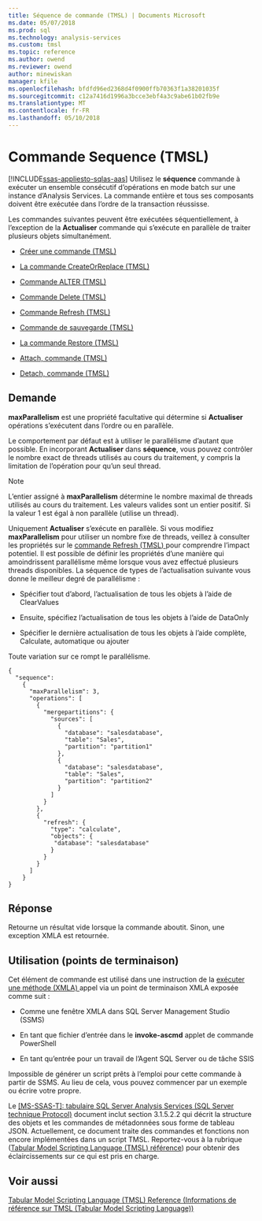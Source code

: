 ```yaml
---
title: Séquence de commande (TMSL) | Documents Microsoft
ms.date: 05/07/2018
ms.prod: sql
ms.technology: analysis-services
ms.custom: tmsl
ms.topic: reference
ms.author: owend
ms.reviewer: owend
author: minewiskan
manager: kfile
ms.openlocfilehash: bfdfd96ed2368d4f0900ffb70363f1a38201035f
ms.sourcegitcommit: c12a7416d1996a3bcce3ebf4a3c9abe61b02fb9e
ms.translationtype: MT
ms.contentlocale: fr-FR
ms.lasthandoff: 05/10/2018
---
```

# <a name="sequence-command-tmsl"></a>Commande Sequence (TMSL)
[!INCLUDE[ssas-appliesto-sqlas-aas](../../includes/ssas-appliesto-sqlas-aas.md)]
  Utilisez le **séquence** commande à exécuter un ensemble consécutif d’opérations en mode batch sur une instance d’Analysis Services.  La commande entière et tous ses composants doivent être exécutée dans l’ordre de la transaction réussisse.  
  
 Les commandes suivantes peuvent être exécutées séquentiellement, à l’exception de la **Actualiser** commande qui s’exécute en parallèle de traiter plusieurs objets simultanément.  
  
-   [Créer une commande &#40;TMSL&#41;](../../analysis-services/tabular-models-scripting-language-commands/create-command-tmsl.md)  
  
-   [La commande CreateOrReplace &#40;TMSL&#41;](../../analysis-services/tabular-models-scripting-language-commands/createorreplace-command-tmsl.md)  
  
-   [Commande ALTER &#40;TMSL&#41;](../../analysis-services/tabular-models-scripting-language-commands/alter-command-tmsl.md)  
  
-   [Commande Delete &#40;TMSL&#41;](../../analysis-services/tabular-models-scripting-language-commands/delete-command-tmsl.md)  
  
-   [Commande Refresh &#40;TMSL&#41;](../../analysis-services/tabular-models-scripting-language-commands/refresh-command-tmsl.md)  
  
-   [Commande de sauvegarde &#40;TMSL&#41;](../../analysis-services/tabular-models-scripting-language-commands/backup-command-tmsl.md)  
  
-   [La commande Restore &#40;TMSL&#41;](../../analysis-services/tabular-models-scripting-language-commands/restore-command-tmsl.md)  
  
-   [Attach, commande &#40;TMSL&#41;](../../analysis-services/tabular-models-scripting-language-commands/attach-command-tmsl.md)  
  
-   [Detach, commande &#40;TMSL&#41;](../../analysis-services/tabular-models-scripting-language-commands/detach-command-tmsl.md)  
  
## <a name="request"></a>Demande  
 **maxParallelism** est une propriété facultative qui détermine si **Actualiser** opérations s’exécutent dans l’ordre ou en parallèle.  
  
 Le comportement par défaut est à utiliser le parallélisme d’autant que possible. En incorporant **Actualiser** dans **séquence**, vous pouvez contrôler le nombre exact de threads utilisés au cours du traitement, y compris la limitation de l’opération pour qu’un seul thread.  
  
> [!NOTE]  
>  L’entier assigné à **maxParallelism** détermine le nombre maximal de threads utilisés au cours du traitement. Les valeurs valides sont un entier positif. Si la valeur 1 est égal à non parallèle (utilise un thread).  
  
 Uniquement **Actualiser** s’exécute en parallèle. Si vous modifiez **maxParallelism** pour utiliser un nombre fixe de threads, veillez à consulter les propriétés sur le [commande Refresh &#40;TMSL&#41; ](../../analysis-services/tabular-models-scripting-language-commands/refresh-command-tmsl.md) pour comprendre l’impact potentiel. Il est possible de définir les propriétés d’une manière qui amoindrissent parallélisme même lorsque vous avez effectué plusieurs threads disponibles. La séquence de types de l’actualisation suivante vous donne le meilleur degré de parallélisme :  
  
-   Spécifier tout d’abord, l’actualisation de tous les objets à l’aide de ClearValues  
  
-   Ensuite, spécifiez l’actualisation de tous les objets à l’aide de DataOnly  
  
-   Spécifier le dernière actualisation de tous les objets à l’aide complète, Calculate, automatique ou ajouter  
  
 Toute variation sur ce rompt le parallélisme.  
  
```  
{   
  "sequence":    
    {   
      "maxParallelism": 3,   
      "operations": [   
        {   
          "mergepartitions": {   
            "sources": [   
              {   
                "database": "salesdatabase",   
                "table": "Sales",   
                "partition": "partition1"   
              },   
              {   
                "database": "salesdatabase",   
                "table": "Sales",   
                "partition": "partition2"   
              }   
            ]   
          }   
        },   
        {   
          "refresh": {   
            "type": "calculate",   
            "objects": {   
             "database": "salesdatabase"   
            }   
          }   
        }   
      ]   
    }      
}   
```  
  
## <a name="response"></a>Réponse  
 Retourne un résultat vide lorsque la commande aboutit. Sinon, une exception XMLA est retournée.  
  
## <a name="usage-endpoints"></a>Utilisation (points de terminaison)  
 Cet élément de commande est utilisé dans une instruction de la [exécuter une méthode &#40;XMLA&#41; ](../../analysis-services/xmla/xml-elements-methods-execute.md) appel via un point de terminaison XMLA exposée comme suit :  
  
-   Comme une fenêtre XMLA dans SQL Server Management Studio (SSMS)  
  
-   En tant que fichier d’entrée dans le **invoke-ascmd** applet de commande PowerShell  
  
-   En tant qu’entrée pour un travail de l’Agent SQL Server ou de tâche SSIS  
  
 Impossible de générer un script prêts à l’emploi pour cette commande à partir de SSMS. Au lieu de cela, vous pouvez commencer par un exemple ou écrire votre propre.  
  
 Le [ \[MS-SSAS-T\]: tabulaire SQL Server Analysis Services (SQL Server technique Protocol)](http://go.microsoft.com/fwlink/p/?LinkId=784855) document inclut section 3.1.5.2.2 qui décrit la structure des objets et les commandes de métadonnées sous forme de tableau JSON. Actuellement, ce document traite des commandes et fonctions non encore implémentées dans un script TMSL. Reportez-vous à la rubrique ([Tabular Model Scripting Language &#40;TMSL&#41; référence](../../analysis-services/tabular-model-scripting-language-tmsl-reference.md)) pour obtenir des éclaircissements sur ce qui est pris en charge.  
  
## <a name="see-also"></a>Voir aussi  
 [Tabular Model Scripting Language &#40;TMSL&#41; Reference (Informations de référence sur TMSL &#40;Tabular Model Scripting Language&#41;)](../../analysis-services/tabular-model-scripting-language-tmsl-reference.md)  
  
  
